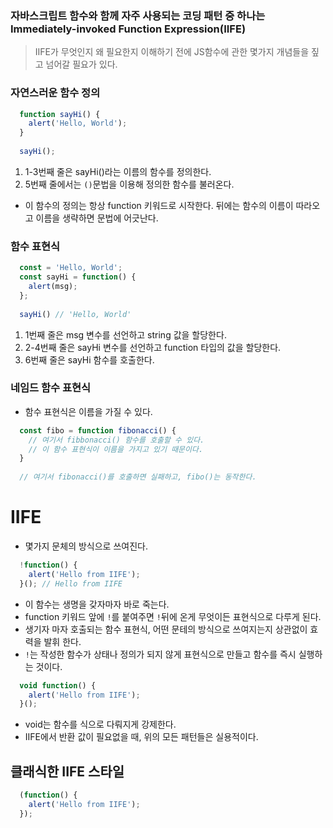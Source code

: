### 자바스크립트 함수와 함께 자주 사용되는 코딩 패턴 중 하나는 Immediately-invoked Function Expression(IIFE)
> IIFE가 무엇인지 왜 필요한지 이해하기 전에 JS함수에 관한 몇가지 개념들을 짚고 넘어갈 필요가 있다.

### 자연스러운 함수 정의 
```javascript
  function sayHi() {
    alert('Hello, World');
  }
  
  sayHi();
```

1. 1-3번째 줄은 sayHi()라는 이름의 함수를 정의한다.
2. 5번째 줄에서는 `()`문법을 이용해 정의한 함수를 불러온다.

- 이 함수의 정의는 항상 function 키워드로 시작한다. 뒤에는 함수의 이름이 따라오고 이름을 생략하면 문법에 어긋난다.

### 함수 표현식
```javascript
  const = 'Hello, World';
  const sayHi = function() {
    alert(msg);
  };
  
  sayHi() // 'Hello, World'
```

1. 1번째 줄은 msg 변수를 선언하고 string 값을 할당한다.
2. 2-4번째 줄은 sayHi 변수를 선언하고 function 타입의 값을 할당한다.
3. 6번째 줄은 sayHi 함수를 호출한다.

### 네임드 함수 표현식
- 함수 표현식은 이름을 가질 수 있다. 
```javascript
  const fibo = function fibonacci() {
    // 여기서 fibbonacci() 함수를 호출할 수 있다. 
    // 이 함수 표현식이 이름을 가지고 있기 때문이다.
  }
  
  // 여기서 fibonacci()를 호출하면 실패하고, fibo()는 동작한다.
```

# IIFE
- 몇가지 문체의 방식으로 쓰여진다.
```javascript
  !function() {
    alert('Hello from IIFE');
  }(); // Hello from IIFE
```

- 이 함수는 생명을 갖자마자 바로 죽는다.
- function 키워드 앞에 `!`를 붙여주면 `!`뒤에 온게 무엇이든 표현식으로 다루게 된다.
- 생기자 마자 호출되는 함수 표현식, 어떤 문테의 방식으로 쓰여지는지 상관없이 효력을 발휘 한다.
- `!`는 작성한 함수가 상태나 정의가 되지 않게 표현식으로 만들고 함수를 즉시 실행하는 것이다.

```javascript
  void function() {
    alert('Hello from IIFE');
  }();
```

- void는 함수를 식으로 다뤄지게 강제한다. 
- IIFE에서 반환 값이 필요없을 때, 위의 모든 패턴들은 실용적이다.

## 클래식한 IIFE 스타일
```javascript
  (function() {
    alert('Hello from IIFE');
  });
```
